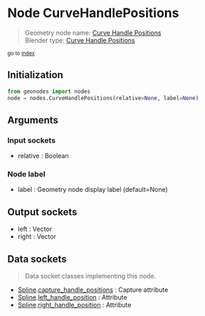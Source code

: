 
# Node CurveHandlePositions

> Geometry node name: [Curve Handle Positions](https://docs.blender.org/manual/en/latest/modeling/geometry_nodes/material/curve_handle_positions.html)<br>
  Blender type: [Curve Handle Positions](https://docs.blender.org/api/current/bpy.types.GeometryNodeInputCurveHandlePositions.html)
  
<sub>go to [index](/docs/index.md)</sub>

## Initialization

```python
from geonodes import nodes
node = nodes.CurveHandlePositions(relative=None, label=None)
```



## Arguments


### Input sockets

- relative : Boolean

### Node label

- label : Geometry node display label (default=None)

## Output sockets

- left : Vector
- right : Vector

## Data sockets

> Data socket classes implementing this node.
  
  
- [Spline](/docs/sockets/Spline.md).[capture_handle_positions](/docs/sockets/Spline.md#capture_handle_positions) : Capture attribute
- [Spline](/docs/sockets/Spline.md).[left_handle_position](/docs/sockets/Spline.md#left_handle_position) : Attribute
- [Spline](/docs/sockets/Spline.md).[right_handle_position](/docs/sockets/Spline.md#right_handle_position) : Attribute
  
